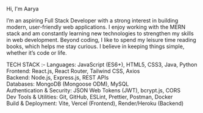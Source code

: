 Hi, I'm Aarya 

I’m an aspiring Full Stack Developer with a strong interest in building modern, user-friendly web applications. I enjoy working with the MERN stack and am constantly learning new technologies to strengthen my skills in web development. Beyond coding, I like to spend my leisure time reading books, which helps me stay curious. I believe in keeping things simple, whether it’s code or life.

TECH STACK :-
Languages: JavaScript (ES6+), HTML5, CSS3, Java, Python  
Frontend: React.js, React Router, Tailwind CSS, Axios  
Backend: Node.js, Express.js, REST APIs  
Databases: MongoDB (Mongoose ODM), MySQL  
Authentication & Security: JSON Web Tokens (JWT), bcrypt.js, CORS  
Dev Tools & Utilities: Git, GitHub, ESLint, Prettier, Postman, Docker  
Build & Deployment: Vite, Vercel (Frontend), Render/Heroku (Backend)  





